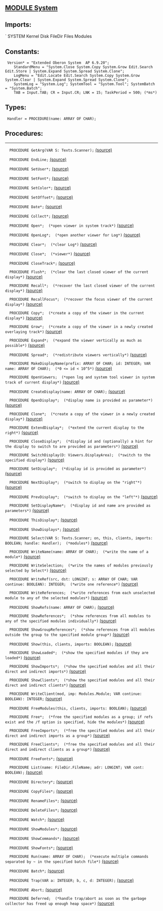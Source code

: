 
## [MODULE System](https://github.com/io-core/System/blob/main/System.Mod)

  ## Imports:
` SYSTEM Kernel Disk FileDir Files Modules
  ## Constants:
```
 Version* = "Extended Oberon System  AP 6.9.20";
    StandardMenu = "System.Close System.Copy System.Grow Edit.Search Edit.Store | System.Expand System.Spread System.Clone";
    LogMenu = "Edit.Locate Edit.Search System.Copy System.Grow System.Clear | System.Expand System.Spread System.Clone";
    SystemLog = "System.Log"; SystemTool = "System.Tool"; SystemBatch = "System.Batch";
    TAB = Input.TAB; CR = Input.CR; LNK = 15; TaskPeriod = 500; (*ms*)

```
  ## Types:
```
 Handler = PROCEDURE(name: ARRAY OF CHAR);

```
## Procedures:
---

`  PROCEDURE GetArg(VAR S: Texts.Scanner);` [(source)](https://github.com/io-core/System/blob/main/System.Mod#L25)


`  PROCEDURE EndLine;` [(source)](https://github.com/io-core/System/blob/main/System.Mod#L34)


`  PROCEDURE SetUser*;` [(source)](https://github.com/io-core/System/blob/main/System.Mod#L40)


`  PROCEDURE SetFont*;` [(source)](https://github.com/io-core/System/blob/main/System.Mod#L51)


`  PROCEDURE SetColor*;` [(source)](https://github.com/io-core/System/blob/main/System.Mod#L57)


`  PROCEDURE SetOffset*;` [(source)](https://github.com/io-core/System/blob/main/System.Mod#L63)


`  PROCEDURE Date*;` [(source)](https://github.com/io-core/System/blob/main/System.Mod#L69)


`  PROCEDURE Collect*;` [(source)](https://github.com/io-core/System/blob/main/System.Mod#L83)


`  PROCEDURE Open*;  (*open viewer in system track*)` [(source)](https://github.com/io-core/System/blob/main/System.Mod#L89)


`  PROCEDURE OpenLog*;  (*open another viewer for Log*)` [(source)](https://github.com/io-core/System/blob/main/System.Mod#L102)


`  PROCEDURE Clear*;  (*clear Log*)` [(source)](https://github.com/io-core/System/blob/main/System.Mod#L111)


`  PROCEDURE Close*;  (*viewer*)` [(source)](https://github.com/io-core/System/blob/main/System.Mod#L119)


`  PROCEDURE CloseTrack*;` [(source)](https://github.com/io-core/System/blob/main/System.Mod#L128)


`  PROCEDURE Flush*;  (*clear the last closed viewer of the current display*)` [(source)](https://github.com/io-core/System/blob/main/System.Mod#L133)


`  PROCEDURE Recall*;  (*recover the last closed viewer of the current display*)` [(source)](https://github.com/io-core/System/blob/main/System.Mod#L137)


`  PROCEDURE RecallFocus*;  (*recover the focus viewer of the current display*)` [(source)](https://github.com/io-core/System/blob/main/System.Mod#L145)


`  PROCEDURE Copy*;  (*create a copy of the viewer in the current display*)` [(source)](https://github.com/io-core/System/blob/main/System.Mod#L153)


`  PROCEDURE Grow*;  (*create a copy of the viewer in a newly created overlaying track*)` [(source)](https://github.com/io-core/System/blob/main/System.Mod#L160)


`  PROCEDURE Expand*;  (*expand the viewer vertically as much as possible*)` [(source)](https://github.com/io-core/System/blob/main/System.Mod#L173)


`  PROCEDURE Spread*;  (*redistribute viewers vertically*)` [(source)](https://github.com/io-core/System/blob/main/System.Mod#L179)


`  PROCEDURE MakeDisplayName(prefix: ARRAY OF CHAR; id: INTEGER; VAR name: ARRAY OF CHAR);  (*0 <= id < 10^5*)` [(source)](https://github.com/io-core/System/blob/main/System.Mod#L184)


`  PROCEDURE OpenViewers;  (*open log and system tool viewer in system track of current display*)` [(source)](https://github.com/io-core/System/blob/main/System.Mod#L193)


`  PROCEDURE CreateDisplay(name: ARRAY OF CHAR);` [(source)](https://github.com/io-core/System/blob/main/System.Mod#L213)


`  PROCEDURE OpenDisplay*;  (*display name is provided as parameter*)` [(source)](https://github.com/io-core/System/blob/main/System.Mod#L218)


`  PROCEDURE Clone*;  (*create a copy of the viewer in a newly created display*)` [(source)](https://github.com/io-core/System/blob/main/System.Mod#L227)


`  PROCEDURE ExtendDisplay*;  (*extend the current display to the right*)` [(source)](https://github.com/io-core/System/blob/main/System.Mod#L243)


`  PROCEDURE CloseDisplay*;  (*display id and (optionally) a hint for the display to switch to are provided as parameters*)` [(source)](https://github.com/io-core/System/blob/main/System.Mod#L261)


`  PROCEDURE SwitchDisplay(D: Viewers.DisplayArea);  (*switch to the specified display*)` [(source)](https://github.com/io-core/System/blob/main/System.Mod#L282)


`  PROCEDURE SetDisplay*;  (*display id is provided as parameter*)` [(source)](https://github.com/io-core/System/blob/main/System.Mod#L291)


`  PROCEDURE NextDisplay*;  (*switch to display on the "right"*)` [(source)](https://github.com/io-core/System/blob/main/System.Mod#L297)


`  PROCEDURE PrevDisplay*;  (*switch to display on the "left"*)` [(source)](https://github.com/io-core/System/blob/main/System.Mod#L302)


`  PROCEDURE SetDisplayName*;  (*display id and name are provided as parameters*)` [(source)](https://github.com/io-core/System/blob/main/System.Mod#L307)


`  PROCEDURE ThisDisplay*;` [(source)](https://github.com/io-core/System/blob/main/System.Mod#L323)


`  PROCEDURE ShowDisplays*;` [(source)](https://github.com/io-core/System/blob/main/System.Mod#L329)


`  PROCEDURE Select(VAR S: Texts.Scanner; on, this, clients, imports: BOOLEAN; handle: Handler);  (*modules*)` [(source)](https://github.com/io-core/System/blob/main/System.Mod#L341)


`  PROCEDURE WriteName(name: ARRAY OF CHAR);  (*write the name of a module*)` [(source)](https://github.com/io-core/System/blob/main/System.Mod#L360)


`  PROCEDURE WriteSelection;  (*write the names of modules previously selected by Select*)` [(source)](https://github.com/io-core/System/blob/main/System.Mod#L364)


`  PROCEDURE WriteRef(src, dst: LONGINT; s: ARRAY OF CHAR; VAR continue: BOOLEAN): INTEGER;  (*write one reference*)` [(source)](https://github.com/io-core/System/blob/main/System.Mod#L373)


`  PROCEDURE WriteReferences;  (*write references from each unselected module to any of the selected modules*)` [(source)](https://github.com/io-core/System/blob/main/System.Mod#L398)


`  PROCEDURE ShowRefs(name: ARRAY OF CHAR);` [(source)](https://github.com/io-core/System/blob/main/System.Mod#L409)


`  PROCEDURE ShowReferences*;  (*show references from all modules to any of the specified modules individually*)` [(source)](https://github.com/io-core/System/blob/main/System.Mod#L414)


`  PROCEDURE ShowGroupReferences*;  (*show references from all modules outside the group to the specified module group*)` [(source)](https://github.com/io-core/System/blob/main/System.Mod#L420)


`  PROCEDURE Show(this, clients, imports: BOOLEAN);` [(source)](https://github.com/io-core/System/blob/main/System.Mod#L427)


`  PROCEDURE ShowLoaded*;  (*show the specified modules if they are loaded*)` [(source)](https://github.com/io-core/System/blob/main/System.Mod#L433)


`  PROCEDURE ShowImports*;  (*show the specified modules and all their direct and indirect imports*)` [(source)](https://github.com/io-core/System/blob/main/System.Mod#L437)


`  PROCEDURE ShowClients*;  (*show the specified modules and all their direct and indirect clients*)` [(source)](https://github.com/io-core/System/blob/main/System.Mod#L441)


`  PROCEDURE WriteClient(mod, imp: Modules.Module; VAR continue: BOOLEAN): INTEGER;` [(source)](https://github.com/io-core/System/blob/main/System.Mod#L445)


`  PROCEDURE FreeModules(this, clients, imports: BOOLEAN);` [(source)](https://github.com/io-core/System/blob/main/System.Mod#L453)


`  PROCEDURE Free*;  (*free the specified modules as a group; if refs exist and the /f option is specified, hide the modules*)` [(source)](https://github.com/io-core/System/blob/main/System.Mod#L471)


`  PROCEDURE FreeImports*;  (*free the specified modules and all their direct and indirect imports as a group*)` [(source)](https://github.com/io-core/System/blob/main/System.Mod#L475)


`  PROCEDURE FreeClients*;  (*free the specified modules and all their direct and indirect clients as a group*)` [(source)](https://github.com/io-core/System/blob/main/System.Mod#L479)


`  PROCEDURE FreeFonts*;` [(source)](https://github.com/io-core/System/blob/main/System.Mod#L483)


`  PROCEDURE List(name: FileDir.FileName; adr: LONGINT; VAR cont: BOOLEAN);` [(source)](https://github.com/io-core/System/blob/main/System.Mod#L489)


`  PROCEDURE Directory*;` [(source)](https://github.com/io-core/System/blob/main/System.Mod#L516)


`  PROCEDURE CopyFiles*;` [(source)](https://github.com/io-core/System/blob/main/System.Mod#L549)


`  PROCEDURE RenameFiles*;` [(source)](https://github.com/io-core/System/blob/main/System.Mod#L577)


`  PROCEDURE DeleteFiles*;` [(source)](https://github.com/io-core/System/blob/main/System.Mod#L599)


`  PROCEDURE Watch*;` [(source)](https://github.com/io-core/System/blob/main/System.Mod#L613)


`  PROCEDURE ShowModules*;` [(source)](https://github.com/io-core/System/blob/main/System.Mod#L624)


`  PROCEDURE ShowCommands*;` [(source)](https://github.com/io-core/System/blob/main/System.Mod#L646)


`  PROCEDURE ShowFonts*;` [(source)](https://github.com/io-core/System/blob/main/System.Mod#L673)


`  PROCEDURE Run(name: ARRAY OF CHAR);  (*execute multiple commands separated by ~ in the specified batch file*)` [(source)](https://github.com/io-core/System/blob/main/System.Mod#L682)


`  PROCEDURE Batch*;` [(source)](https://github.com/io-core/System/blob/main/System.Mod#L696)


`  PROCEDURE Trap(VAR a: INTEGER; b, c, d: INTEGER);` [(source)](https://github.com/io-core/System/blob/main/System.Mod#L705)


`  PROCEDURE Abort;` [(source)](https://github.com/io-core/System/blob/main/System.Mod#L727)


`  PROCEDURE Deferred;  (*handle trap/abort as soon as the garbage collector has freed up enough heap space*)` [(source)](https://github.com/io-core/System/blob/main/System.Mod#L742)

